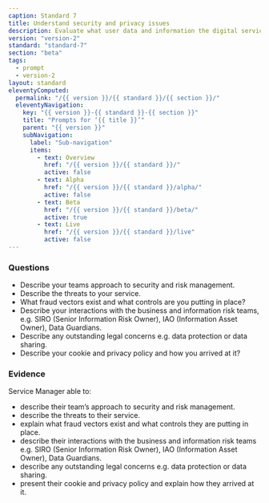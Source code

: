 ```yaml
---
caption: Standard 7
title: Understand security and privacy issues
description: Evaluate what user data and information the digital service will be providing or storing and address the security level, legal responsibilities, privacy issues and risks associated with the service (consulting with experts where appropriate).
version: "version-2"
standard: "standard-7"
section: "beta"
tags:
  - prompt
  - version-2
layout: standard
eleventyComputed:
  permalink: "/{{ version }}/{{ standard }}/{{ section }}/"
  eleventyNavigation:
    key: "{{ version }}-{{ standard }}-{{ section }}"
    title: "Prompts for ‘{{ title }}’"
    parent: "{{ version }}"
    subNavigation:
      label: "Sub-navigation"
      items:
        - text: Overview
          href: "/{{ version }}/{{ standard }}/"
          active: false
        - text: Alpha
          href: "/{{ version }}/{{ standard }}/alpha/"
          active: false
        - text: Beta
          href: "/{{ version }}/{{ standard }}/beta/"
          active: true
        - text: Live
          href: "/{{ version }}/{{ standard }}/live"
          active: false
---
```


### Questions

- Describe your teams approach to security and risk management.
- Describe the threats to your service.
- What fraud vectors exist and what controls are you putting in place?
- Describe your interactions with the business and information risk teams, e.g. SIRO (Senior Information Risk Owner), IAO (Information Asset Owner), Data Guardians.
- Describe any outstanding legal concerns e.g. data protection or data sharing.
- Describe your cookie and privacy policy and how you arrived at it?

### Evidence

Service Manager able to:

- describe their team’s approach to security and risk management.
- describe the threats to their service.
- explain what fraud vectors exist and what controls they are putting in place.
- describe their interactions with the business and information risk teams e.g. SIRO (Senior Information Risk Owner), IAO (Information Asset Owner), Data Guardians.
- describe any outstanding legal concerns e.g. data protection or data sharing.
- present their cookie and privacy policy and explain how they arrived at it.
